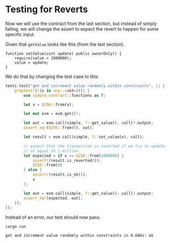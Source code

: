 # Testing for Reverts

Now we will use the contract from the last section, but instead of simply failing, we will change
the assert to expect the revert to happen for some specific input.

Given that `getValue` looks like this (from the last section).

```solidity
function setValue(uint update) public ownerOnly() {
    require(value < 1000000);
    value = update;
}
```

We do that by changing the test case to this:

```rust
tests.test("get and increment value randomly within constraints", || {
    proptest!(|(x in any::<u64>())| {
        use simple_contract::functions as f;

        let x = U256::from(x);

        let mut evm = evm.get()?;

        let out = evm.call(simple, f::get_value(), call)?.output;
        assert_eq!(U256::from(0), out);

        let result = evm.call(simple, f::set_value(x), call);

        // expect that the transaction is reverted if we try to update the value to a value larger
        // or equal to 1 million.
        let expected = if x >= U256::from(1000000) {
            assert!(result.is_reverted());
            U256::from(0)
        } else {
            assert!(result.is_ok());
            x
        };

        let out = evm.call(simple, f::get_value(), call)?.output;
        assert_eq!(expected, out);
    });
});
```

Instead of an error, our test should now pass.

```
cargo run
```

```
get and increment value randomly within constraints in 0.686s: ok
```
